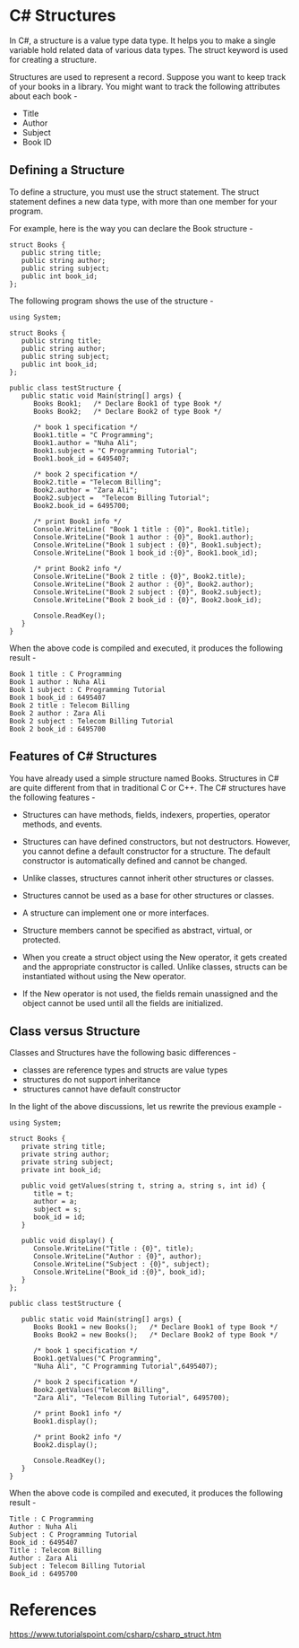 # C# Structures

In C#, a structure is a value type data type. It helps you to make a single variable hold related data of various data types. The struct keyword is used for creating a structure.

Structures are used to represent a record. Suppose you want to keep track of your books in a library. You might want to track the following attributes about each book -

-   Title
-   Author
-   Subject
-   Book ID

Defining a Structure
--------------------

To define a structure, you must use the struct statement. The struct statement defines a new data type, with more than one member for your program.

For example, here is the way you can declare the Book structure -
```
struct Books {
   public string title;
   public string author;
   public string subject;
   public int book_id;
};  
```
The following program shows the use of the structure -

```
using System;

struct Books {
   public string title;
   public string author;
   public string subject;
   public int book_id;
};  

public class testStructure {
   public static void Main(string[] args) {
      Books Book1;   /* Declare Book1 of type Book */
      Books Book2;   /* Declare Book2 of type Book */

      /* book 1 specification */
      Book1.title = "C Programming";
      Book1.author = "Nuha Ali";
      Book1.subject = "C Programming Tutorial";
      Book1.book_id = 6495407;

      /* book 2 specification */
      Book2.title = "Telecom Billing";
      Book2.author = "Zara Ali";
      Book2.subject =  "Telecom Billing Tutorial";
      Book2.book_id = 6495700;

      /* print Book1 info */
      Console.WriteLine( "Book 1 title : {0}", Book1.title);
      Console.WriteLine("Book 1 author : {0}", Book1.author);
      Console.WriteLine("Book 1 subject : {0}", Book1.subject);
      Console.WriteLine("Book 1 book_id :{0}", Book1.book_id);

      /* print Book2 info */
      Console.WriteLine("Book 2 title : {0}", Book2.title);
      Console.WriteLine("Book 2 author : {0}", Book2.author);
      Console.WriteLine("Book 2 subject : {0}", Book2.subject);
      Console.WriteLine("Book 2 book_id : {0}", Book2.book_id);       

      Console.ReadKey();
   }
}
```

When the above code is compiled and executed, it produces the following result -
```
Book 1 title : C Programming
Book 1 author : Nuha Ali
Book 1 subject : C Programming Tutorial
Book 1 book_id : 6495407
Book 2 title : Telecom Billing
Book 2 author : Zara Ali
Book 2 subject : Telecom Billing Tutorial
Book 2 book_id : 6495700
```
Features of C# Structures
-------------------------

You have already used a simple structure named Books. Structures in C# are quite different from that in traditional C or C++. The C# structures have the following features -

-   Structures can have methods, fields, indexers, properties, operator methods, and events.

-   Structures can have defined constructors, but not destructors. However, you cannot define a default constructor for a structure. The default constructor is automatically defined and cannot be changed.

-   Unlike classes, structures cannot inherit other structures or classes.

-   Structures cannot be used as a base for other structures or classes.

-   A structure can implement one or more interfaces.

-   Structure members cannot be specified as abstract, virtual, or protected.

-   When you create a struct object using the New operator, it gets created and the appropriate constructor is called. Unlike classes, structs can be instantiated without using the New operator.

-   If the New operator is not used, the fields remain unassigned and the object cannot be used until all the fields are initialized.

Class versus Structure
----------------------

Classes and Structures have the following basic differences -

-   classes are reference types and structs are value types
-   structures do not support inheritance
-   structures cannot have default constructor

In the light of the above discussions, let us rewrite the previous example -

```
using System;

struct Books {
   private string title;
   private string author;
   private string subject;
   private int book_id;

   public void getValues(string t, string a, string s, int id) {
      title = t;
      author = a;
      subject = s;
      book_id = id;
   }

   public void display() {
      Console.WriteLine("Title : {0}", title);
      Console.WriteLine("Author : {0}", author);
      Console.WriteLine("Subject : {0}", subject);
      Console.WriteLine("Book_id :{0}", book_id);
   }
};  

public class testStructure {

   public static void Main(string[] args) {
      Books Book1 = new Books();   /* Declare Book1 of type Book */
      Books Book2 = new Books();   /* Declare Book2 of type Book */

      /* book 1 specification */
      Book1.getValues("C Programming",
      "Nuha Ali", "C Programming Tutorial",6495407);

      /* book 2 specification */
      Book2.getValues("Telecom Billing",
      "Zara Ali", "Telecom Billing Tutorial", 6495700);

      /* print Book1 info */
      Book1.display();

      /* print Book2 info */
      Book2.display();

      Console.ReadKey();
   }
}
```
When the above code is compiled and executed, it produces the following result -
```
Title : C Programming
Author : Nuha Ali
Subject : C Programming Tutorial
Book_id : 6495407
Title : Telecom Billing
Author : Zara Ali
Subject : Telecom Billing Tutorial
Book_id : 6495700
```
# References
https://www.tutorialspoint.com/csharp/csharp_struct.htm
